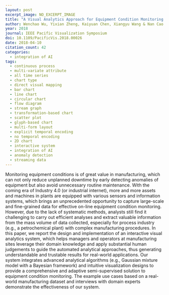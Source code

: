 ```yaml
---
layout: post
excerpt_image: NO_EXCERPT_IMAGE
title: "A Visual Analytics Approach for Equipment Condition Monitoring in Smart Factories of Process Industry"
author: Wenchao Wu, Yixian Zheng, Kaiyuan Chen, Xiangyu Wang & Nan Cao
year: 2018
journal: IEEE Pacific Visualization Symposium
doi: 10.1109/PacificVis.2018.00026
date: 2018-04-10
citation_count: 42
categories:
  - integration of AI
tags:
  - continuous process
  - multi-variate attribute
  - all time series
  - chart type
  - direct visual mapping
  - bar chart
  - line chart
  - circular chart
  - flow diagram
  - stream graph
  - transformation-based chart
  - scatter plot
  - glyph-based chart
  - multi-form layout
  - explicit temporal encoding
  - no temporal encoding
  - 2D chart
  - interactive system
  - integration of AI
  - anomaly detection
  - streaming data
---
```

Monitoring equipment conditions is of great value in manufacturing, which can not only reduce unplanned downtime by early detecting anomalies of equipment but also avoid unnecessary routine maintenance. With the coming era of Industry 4.0 (or industrial internet), more and more assets and machines in plants are equipped with various sensors and information systems, which brings an unprecedented opportunity to capture large-scale and fine-grained data for effective on-line equipment condition monitoring. However, due to the lack of systematic methods, analysts still find it challenging to carry out efficient analyses and extract valuable information from the mass volume of data collected, especially for process industry (e.g., a petrochemical plant) with complex manufacturing procedures. In this paper, we report the design and implementation of an interactive visual analytics system, which helps managers and operators at manufacturing sites leverage their domain knowledge and apply substantial human judgements to guide the automated analytical approaches, thus generating understandable and trustable results for real-world applications. Our system integrates advanced analytical algorithms (e.g., Gaussian mixture model with a Bayesian framework) and intuitive visualization designs to provide a comprehensive and adaptive semi-supervised solution to equipment condition monitoring. The example use cases based on a real-world manufacturing dataset and interviews with domain experts demonstrate the effectiveness of our system.
